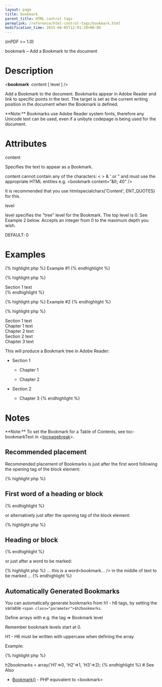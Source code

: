 ```yaml
---
layout: page
title: bookmark
parent_title: HTML control tags
permalink: /reference/html-control-tags/bookmark.html
modification_time: 2015-08-05T12:01:20+00:00
---
```


(mPDF &gt;= 1.0)

bookmark – Add a Bookmark to the document

# Description

&lt;**bookmark**  <span class="parameter">content</span> [ <span class="parameter">level</span> ] /&gt;

Add a Bookmark to the document. Bookmarks appear in Adobe Reader and link to specific points in the text. The target is set as the current writing position in the document when the Bookmark is defined.

<div class="alert alert-info" role="alert">**Note:** Bookmarks use Adobe Reader system fonts, therefore any Unicode text can be used, even if a unibyte codepage is being used for the document.</div>

# Attributes

<span class="parameter">content</span>

Specifies the text to appear as a Bookmark.

<span class="parameter">content</span> cannot contain any of the characters: &lt; &gt; &amp; ' *or* " and must use the appropriate HTML entities e.g. &lt;bookmark content="&amp;lt; 40" /&gt;

It is recommended that you use htmlspecialchars('Content', ENT_QUOTES) for this.

<span class="parameter">level</span>

<span class="parameter">level</span> specifies the "tree" level for the Bookmark. The top level is 0. See Example 2 below. Accepts an integer from 0 to the maximum depth you wish.

<span class="smallblock">DEFAULT</span>: 0

# Examples

{% highlight php %}
Example #1
{% endhighlight %}

{% highlight php %}
<html>

<bookmark content="Start of the Document" />

<div>Section 1 text</div>

</html>
{% endhighlight %}

{% highlight php %}
Example #2
{% endhighlight %}

{% highlight php %}

<html>

<bookmark content="Section 1" />

<div>Section 1 text</div>

<bookmark content="Chapter 1" />

<div>Chapter 1 text</div>

<bookmark content="Chapter 2" />

<div>Chapter 2 text</div>

<bookmark content="Section 2" />

<div>Section 2 text</div>

<bookmark content="Chapter 3" />

<div>Chapter 3 text</div>

</html>

This will produce a Bookmark tree in Adobe Reader:

+ Section 1

  + Chapter 1

  + Chapter 2

+ Section 2

  + Chapter 3
{% endhighlight %}

# Notes

<div class="alert alert-info" role="alert">**Note:** To set the Bookmark for a Table of Contents, see <span class="parameter">toc-bookmarkText</span> in &lt;<a href="{{ "/reference/html-control-tags/tocpagebreak.html" | prepend: site.baseurl }}">tocpagebreak</a>&gt;.</div>

## Recommended placement

Recommended placement of Bookmarks is just after the first word following the opening tag of the block element:

{% highlight php %}
<h2>First<bookmark... /> word of a heading or block</h2>
{% endhighlight %}

or alternatively just after the opening tag of the block element:

{% highlight php %}
<h2><bookmark... />Heading or block</h2>
{% endhighlight %}

or just after a word to be marked:

{% highlight php %}
... this is a word<bookmark... /> in the middle of text to be marked ...
{% endhighlight %}

## Automatically Generated Bookmarks

You can automatically generate bookmarks from h1 - h6 tags, by setting the variable `<span class="parameter">$h2bookmarks`</span>.

Define arrays with e.g. the tag =&gt; Bookmark level

Remember bookmark levels start at 0.

H1 - H6 must be written with uppercase when defining the array.

Example:

{% highlight php %}
<?php

$mpdf->h2bookmarks = array('H1'=>0, 'H2'=>1, 'H3'=>2);
{% endhighlight %}

# See Also

<ul>
<li class="manual_boxlist"><a href="{{ "/reference/mpdf-functions/bookmark.html" | prepend: site.baseurl }}">Bookmark()</a> - PHP equivalent to &lt;bookmark&gt;</li>
</ul>
